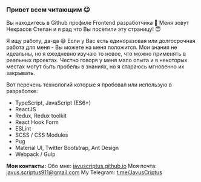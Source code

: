 ### Привет всем читающим 😉 
Вы находитесь в Github профиле Frontend разработчика 👋
Меня зовут Некрасов Степан и я рад что Вы посетили эту страницу! 😇

Я ищу работу, да-да 😅
Если у Вас есть единоразовая или долгосрочная работа для меня - Вы можете на меня положится. 
Мои знания не идеальны, но я ежедневно изучаю то новое, что можно применять в реальных проектах.
Честно говоря у меня мало опыта и в некоторых местах могут быть пробелы в знаниях, но я стараюсь мгновенно их закрывать.

Вот перечень технологий которые я пробовал или использую в разработке:
* TypeScript, JavaScript (ES6+)
* ReactJS
* Redux, Redux toolkit
* React Hook Form
* ESLint
* SCSS / CSS Modules
* Pug
* Material UI, Twitter Bootstrap, Ant Design
* Webpack / Gulp

**Мои контакты:**
Обо мне: [javuscriptus.github.io](https://javuscriptus.github.io/)
Моя почта: [javus.scriptus911@gmail.com](email://javus.scriptus911@gmail.com)
My Telegram: [t.me/JavusCriptus](https://t.me/JavusCriptus)
